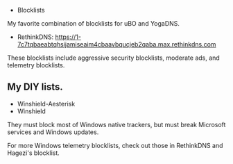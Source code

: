 * Blocklists

My favorite combination of blocklists for uBO and YogaDNS.

* RethinkDNS: https://1-7c7tqbaeabtqhsijamiseaim4cbaavbqucjeb2qaba.max.rethinkdns.com

These blocklists include aggressive security blocklists, moderate ads, and telemetry blocklists.

## My DIY lists.
* Winshield-Aesterisk
* Winshield

They must block most of Windows native trackers, but must break Microsoft services and Windows updates.

For more Windows telemetry blocklists, check out those in RethinkDNS and Hagezi's blocklist.
